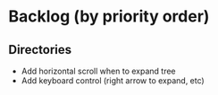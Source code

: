 # Backlog (by priority order)

## Directories
- Add horizontal scroll when to expand tree 
- Add keyboard control (right arrow to expand, etc)